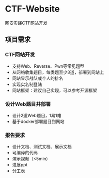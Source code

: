 # CTF-Website
网安实践CTF网站开发

## 项目需求

### CTF网站开发
- 支持Web、Reverse、Pwn等常见题型
- 从网络收集题目，每类题至少3道，部署到网站上
- 网站显示战队或个人的排名
- 实现实名制登陆
- 网站框架：建议自己实现，可以参考开源框架

### 设计Web题目并部署
- 设计2道Web题目，1易1难
- 基于docker部署题目到网站

### 报告要求
- 设计文档、测试文档、展示文档
- 可编译的代码
- 演示视频（<5min）
- 进展ppt
- 分工表
 
